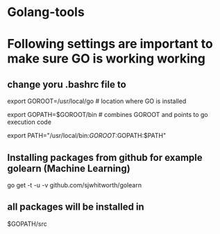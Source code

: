 # Golang-tools
# Following settings are important to make sure GO is working working

## change yoru .bashrc file to 

export GOROOT=/usr/local/go  # location where GO is installed

export GOPATH=$GOROOT/bin    # combines GOROOT and points to go execution code

export PATH="/usr/local/bin:$GOROOT:$GOPATH:$PATH"



## Installing packages from github for example golearn (Machine Learning)
go get -t -u -v github.com/sjwhitworth/golearn

## all packages will be installed in 

$GOPATH/src

